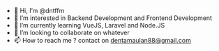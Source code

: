 - 👋 Hi, I’m @dntffm
- 👀 I’m interested in Backend Development and Frontend Development
- 🌱 I’m currently learning VueJS, Laravel and Node.JS
- 💞️ I’m looking to collaborate on whatever
- 📫 How to reach me ? contact on dentamaulan88@gmail.com

<!---
dntffm/dntffm is a ✨ special ✨ repository because its `README.md` (this file) appears on your GitHub profile.
You can click the Preview link to take a look at your changes.
--->
